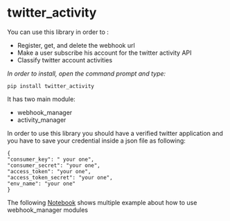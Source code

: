 # twitter_activity

You can use this library in order to :

  - Register, get, and delete the webhook url 
  - Make a user subscribe his account for the twitter activity API 
  - Classify twitter account activities
  
*In order to install, open the command prompt and type:*
```
pip install twitter_activity
```

It  has two main module:

  - webhook_manager
  - activity_manager

In order to use this library  you should have a verified twitter application and you have to save your credential  inside a json file as following:
 ```
 {
"consumer_key": " your one", 
"consumer_secret": "your one", 
"access_token": "your one", 
"access_token_secret": "your one",
"env_name": "your one"
}
```

The following [Notebook](https://github.com/Samer92/twitter_activity/blob/master/Example/setup.ipynb) shows multiple example about how to use webhook_manager modules

